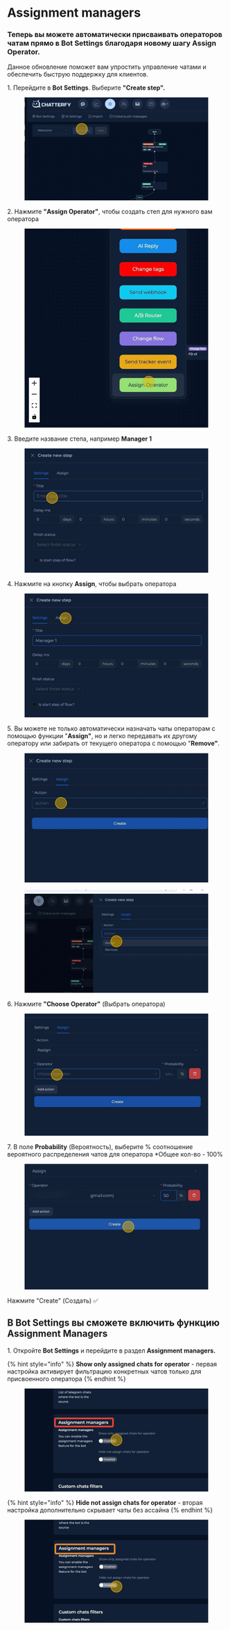 # Assignment managers

### Теперь вы можете автоматически присваивать операторов чатам прямо в **Bot Settings** благодаря новому шагу **Assign Operator**.

Данное обновление поможет вам упростить управление чатами и обеспечить быструю поддержку для клиентов.

1\. Перейдите в **Bot Settings**. Выберите **"Create step".**

<figure><img src="../../../.gitbook/assets/image (235).png" alt=""><figcaption></figcaption></figure>

2\. Нажмите **"Assign Operator"**, чтобы создать степ для нужного вам оператора

<figure><img src="../../../.gitbook/assets/image (236).png" alt=""><figcaption></figcaption></figure>

3\. Введите название степа, например **Manager 1**

<figure><img src="../../../.gitbook/assets/image (237).png" alt=""><figcaption></figcaption></figure>

4\. Нажмите на кнопку **Assign**, чтобы выбрать оператора

<figure><img src="../../../.gitbook/assets/image (239).png" alt=""><figcaption></figcaption></figure>

5\. Вы можете не только автоматически назначать чаты операторам с помощью функции "**Assign"**, но и легко передавать их другому оператору или забирать от текущего оператора с помощью "**Remove"**.

<figure><img src="../../../.gitbook/assets/image (240).png" alt=""><figcaption></figcaption></figure>

<figure><img src="../../../.gitbook/assets/image (241).png" alt=""><figcaption></figcaption></figure>

6\. Нажмите **"Choose Operator"** (Выбрать оператора)

<figure><img src="../../../.gitbook/assets/image (242).png" alt=""><figcaption></figcaption></figure>

7\. В поле **Probability** (Вероятность), выберите % соотношение вероятного распределения чатов для оператора \*Общее кол-во - 100%

<figure><img src="../../../.gitbook/assets/image (243).png" alt=""><figcaption></figcaption></figure>

Нажмите "Create" (Создать) ✅

## В **Bot Settings** вы сможете включить функцию Assignment Managers

1\. Откройте **Bot Settings** и перейдите в раздел **Assignment managers.**

{% hint style="info" %}
**Show only assigned chats for operator** - первая настройка активирует фильтрацию конкретных чатов только для присвоенного оператора
{% endhint %}

<figure><img src="../../../.gitbook/assets/image (244).png" alt=""><figcaption></figcaption></figure>

{% hint style="info" %}
**Hide not assign chats for operator** - вторая настройка дополнительно скрывает чаты без ассайна
{% endhint %}

<figure><img src="../../../.gitbook/assets/image (245).png" alt=""><figcaption></figcaption></figure>


